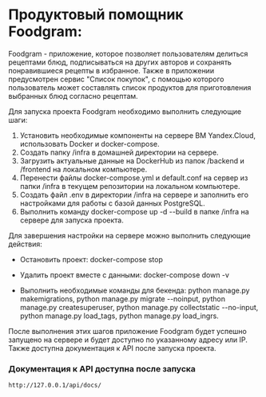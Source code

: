 
# Продуктовый помощник Foodgram: 
Foodgram - приложение, которое позволяет пользователям делиться рецептами блюд, подписываться на других авторов и сохранять понравившиеся рецепты в избранное. Также в приложении предусмотрен сервис "Список покупок", с помощью которого пользователь может составлять список продуктов для приготовления выбранных блюд согласно рецептам.

Для запуска проекта Foodgram необходимо выполнить следующие шаги:

1. Установить необходимые компоненты на сервере ВМ Yandex.Cloud, использовать Docker и docker-compose.
2. Создать папку /infra в домашней директории на сервере.
3. Загрузить актуальные данные на DockerHub из папок /backend и /frontend на локальном компьютере.
4. Перенести файлы docker-compose.yml и default.conf на сервер из папки /infra в текущем репозитории на локальном компьютере.
5. Создать файл .env в директории /infra на сервере и заполнить его настройками для работы с базой данных PostgreSQL.
6. Выполнить команду docker-compose up -d --build в папке /infra на сервере для запуска проекта.

Для завершения настройки на сервере можно выполнить следующие действия:

- Остановить проект: docker-compose stop

- Удалить проект вместе с данными: docker-compose down -v

- Выполнить необходимые команды для бекенда: python manage.py makemigrations, python manage.py migrate --noinput, python manage.py createsuperuser, python manage.py collectstatic --no-input, python manage.py load_tags, python manage.py load_ingrs.

После выполнения этих шагов приложение Foodgram будет успешно запущено на сервере и будет доступно по указанному адресу или IP. Также доступна документация к API после запуска проекта.

### Документация к API доступна после запуска

```url
http://127.0.0.1/api/docs/
```